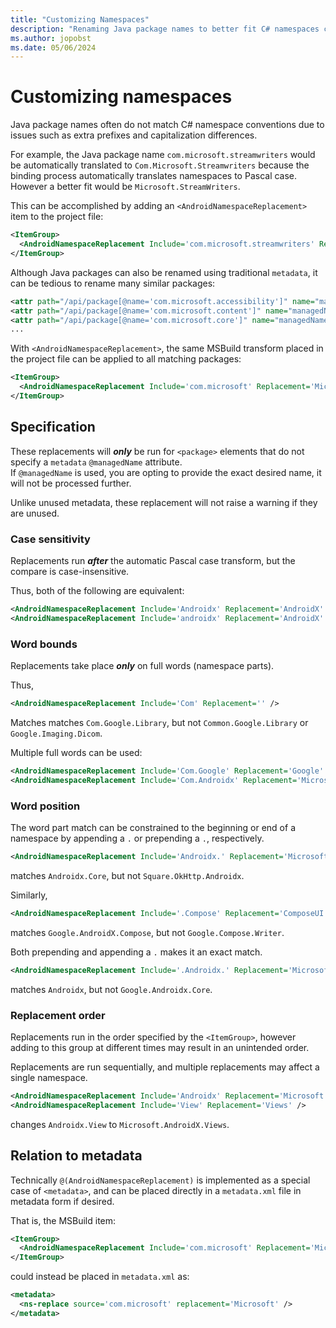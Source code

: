```yaml
---
title: "Customizing Namespaces"
description: "Renaming Java package names to better fit C# namespaces conventions is a very common use of binding metadata. In order to make this task easier, customizations can be made in the MSBuild project file instead of writing metadata."
ms.author: jopobst
ms.date: 05/06/2024
---
```


# Customizing namespaces

Java package names often do not match C# namespace conventions due to issues such as extra prefixes
and capitalization differences.

For example, the Java package name `com.microsoft.streamwriters` would be automatically translated to
`Com.Microsoft.Streamwriters` because the binding process automatically translates namespaces to Pascal
case. However a better fit would be `Microsoft.StreamWriters`.

This can be accomplished by adding an `<AndroidNamespaceReplacement>` item to the project file:

```xml
<ItemGroup>
  <AndroidNamespaceReplacement Include='com.microsoft.streamwriters' Replacement='Microsoft.StreamWriters' />
</ItemGroup>
```

Although Java packages can also be renamed using traditional `metadata`, it can be tedious to rename many similar packages:

```xml
<attr path="/api/package[@name='com.microsoft.accessibility']" name="managedName">Microsoft.Accessibility</attr>
<attr path="/api/package[@name='com.microsoft.content']" name="managedName">Microsoft.Content</attr>
<attr path="/api/package[@name='com.microsoft.core']" name="managedName">Microsoft.Core</attr>
...
```

With `<AndroidNamespaceReplacement>`, the same MSBuild transform placed in the project file
can be applied to all matching packages:

```xml
<ItemGroup>
  <AndroidNamespaceReplacement Include='com.microsoft' Replacement='Microsoft' />
</ItemGroup>
```

## Specification

These replacements will **_only_** be run for `<package>` elements that do not specify a `metadata` `@managedName` attribute.  
If `@managedName` is used, you are opting to provide the exact desired name, it will not be processed further.

Unlike unused metadata, these replacement will not raise a warning if they are unused.

### Case sensitivity

Replacements run **_after_** the automatic Pascal case transform, but the compare is case-insensitive.

Thus, both of the following are equivalent:
```xml
<AndroidNamespaceReplacement Include='Androidx' Replacement='AndroidX' />
<AndroidNamespaceReplacement Include='androidx' Replacement='AndroidX' />
```

### Word bounds

Replacements take place **_only_** on full words (namespace parts).

Thus,  
```xml
<AndroidNamespaceReplacement Include='Com' Replacement='' />
```

Matches matches `Com.Google.Library`, but not `Common.Google.Library` or `Google.Imaging.Dicom`.

Multiple full words can be used:

```xml
<AndroidNamespaceReplacement Include='Com.Google' Replacement='Google' />
<AndroidNamespaceReplacement Include='Com.Androidx' Replacement='Microsoft.AndroidX' />
```

### Word position

The word part match can be constrained to the beginning or end of a namespace by appending a `.` or prepending a `.`, respectively.

```xml
<AndroidNamespaceReplacement Include='Androidx.' Replacement='Microsoft.AndroidX' />
```

matches `Androidx.Core`, but not `Square.OkHttp.Androidx`.

Similarly,

```xml
<AndroidNamespaceReplacement Include='.Compose' Replacement='ComposeUI' />
```

matches `Google.AndroidX.Compose`, but not `Google.Compose.Writer`.

Both prepending and appending a `.` makes it an exact match.

```xml
<AndroidNamespaceReplacement Include='.Androidx.' Replacement='Microsoft.AndroidX' />
```

matches `Androidx`, but not `Google.Androidx.Core`.

### Replacement order

Replacements run in the order specified by the `<ItemGroup>`, however adding to this group at different times may result in an unintended order.

Replacements are run sequentially, and multiple replacements may affect a single namespace.

```xml
<AndroidNamespaceReplacement Include='Androidx' Replacement='Microsoft.AndroidX' />
<AndroidNamespaceReplacement Include='View' Replacement='Views' />
```

changes `Androidx.View` to `Microsoft.AndroidX.Views`.

## Relation to metadata

Technically `@(AndroidNamespaceReplacement)` is implemented as a special case of `<metadata>`, and can be placed directly in a `metadata.xml` file in  
metadata form if desired.

That is, the MSBuild item:
```xml
<ItemGroup>
  <AndroidNamespaceReplacement Include='com.microsoft' Replacement='Microsoft' />
</ItemGroup>
```

could instead be placed in `metadata.xml` as:
```xml
<metadata>
  <ns-replace source='com.microsoft' replacement='Microsoft' />
</metadata>
```